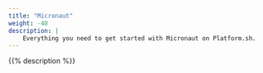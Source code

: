 ```yaml
---
title: "Micronaut"
weight: -40
description: |
    Everything you need to get started with Micronaut on Platform.sh.
---
```


{{% description %}}
